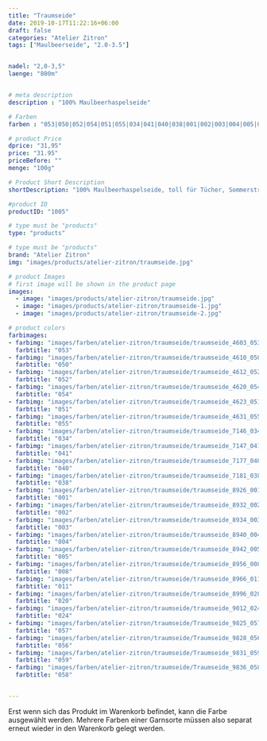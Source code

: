 ```yaml
---
title: "Traumseide"
date: 2019-10-17T11:22:16+06:00
draft: false
categories: "Atelier Zitron"
tags: ["Maulbeerseide", "2.0-3.5"]


nadel: "2,0-3,5" 
laenge: "800m"	


# meta description
description : "100% Maulbeerhaspelseide"

# Farben
farben : "053|050|052|054|051|055|034|041|040|038|001|002|003|004|005|008|011|020|024|057|056|059|058"

# product Price
dprice: "31,95"
price: "31.95"
priceBefore: ""
menge: "100g"

# Product Short Description
shortDescription: "100% Maulbeerhaspelseide, toll für Tücher, Sommerstrick, als Beilaufgarn "

#product ID
productID: "1005"

# type must be "products"
type: "products"

# type must be "products"
brand: "Atelier Zitron"
img: "images/products/atelier-zitron/traumseide.jpg"    

# product Images
# first image will be shown in the product page
images:
  - image: "images/products/atelier-zitron/traumseide.jpg"
  - image: "images/products/atelier-zitron/traumseide-1.jpg"
  - image: "images/products/atelier-zitron/traumseide-2.jpg"

# product colors
farbimages:
- farbimg: "images/farben/atelier-zitron/traumseide/traumseide_4603_053_1.jpg"
  farbtitle: "053"
- farbimg: "images/farben/atelier-zitron/traumseide/traumseide_4610_050_1.jpg"
  farbtitle: "050"
- farbimg: "images/farben/atelier-zitron/traumseide/traumseide_4612_052_1.jpg"
  farbtitle: "052"
- farbimg: "images/farben/atelier-zitron/traumseide/traumseide_4620_054_1.jpg"
  farbtitle: "054"
- farbimg: "images/farben/atelier-zitron/traumseide/traumseide_4623_051_1.jpg"
  farbtitle: "051"
- farbimg: "images/farben/atelier-zitron/traumseide/traumseide_4631_055_1.jpg"
  farbtitle: "055"
- farbimg: "images/farben/atelier-zitron/traumseide/traumseide_7146_034_1.jpg"
  farbtitle: "034"
- farbimg: "images/farben/atelier-zitron/traumseide/traumseide_7147_041_1.jpg"
  farbtitle: "041"
- farbimg: "images/farben/atelier-zitron/traumseide/traumseide_7177_040_1.jpg"
  farbtitle: "040"
- farbimg: "images/farben/atelier-zitron/traumseide/traumseide_7181_038_1.jpg"
  farbtitle: "038"
- farbimg: "images/farben/atelier-zitron/traumseide/traumseide_8926_001_1.jpg"
  farbtitle: "001"
- farbimg: "images/farben/atelier-zitron/traumseide/traumseide_8932_002_1.jpg"
  farbtitle: "002"
- farbimg: "images/farben/atelier-zitron/traumseide/traumseide_8934_003_1.jpg"
  farbtitle: "003"
- farbimg: "images/farben/atelier-zitron/traumseide/traumseide_8940_004_1.jpg"
  farbtitle: "004"
- farbimg: "images/farben/atelier-zitron/traumseide/traumseide_8942_005_1.jpg"
  farbtitle: "005"
- farbimg: "images/farben/atelier-zitron/traumseide/traumseide_8956_008_1.jpg"
  farbtitle: "008"
- farbimg: "images/farben/atelier-zitron/traumseide/traumseide_8966_011_1.jpg"
  farbtitle: "011"
- farbimg: "images/farben/atelier-zitron/traumseide/traumseide_8996_020_1.jpg"
  farbtitle: "020"
- farbimg: "images/farben/atelier-zitron/traumseide/traumseide_9012_024_1.jpg"
  farbtitle: "024"
- farbimg: "images/farben/atelier-zitron/traumseide/Traumseide_9825_057_1.jpg"
  farbtitle: "057"
- farbimg: "images/farben/atelier-zitron/traumseide/Traumseide_9828_056_1.jpg"
  farbtitle: "056"
- farbimg: "images/farben/atelier-zitron/traumseide/Traumseide_9831_059_1.jpg"
  farbtitle: "059"
- farbimg: "images/farben/atelier-zitron/traumseide/Traumseide_9836_058_1.jpg"
  farbtitle: "058"


---
```


Erst wenn sich das Produkt im Warenkorb befindet, kann die Farbe ausgewählt werden.
Mehrere Farben einer Garnsorte müssen also separat erneut wieder in den Warenkorb gelegt werden.
